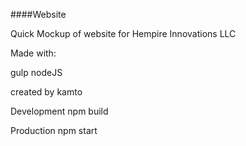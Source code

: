 ####Website

Quick Mockup of website for Hempire Innovations LLC


Made with:

gulp
nodeJS

created by kamto


Development
npm build


Production
npm start
